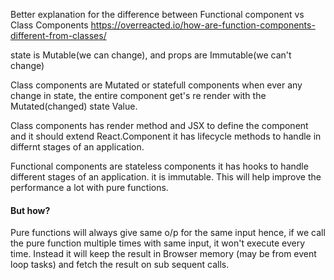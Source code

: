 Better explanation for the difference between Functional component vs Class Components
https://overreacted.io/how-are-function-components-different-from-classes/

state is Mutable(we can change), and props are Immutable(we can't change)

Class components are Mutated or statefull components when ever any change in state, the entire component get's re render with the Mutated(changed) state Value.

Class components has render method and JSX to define the component and it should extend React.Component it has lifecycle methods to handle in differnt stages of an application.

Functional components are stateless components it has hooks to handle different stages of an application. it is immutable. This will help improve the performance a lot with pure functions. 
#### But how?
Pure functions will always give same o/p for the same input hence, if we call the pure function multiple times with same input, it won't execute every time. Instead it will keep the result in Browser memory (may be from event loop tasks) and fetch the result on sub sequent calls.
